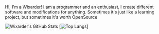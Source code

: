 Hi, I'm a Wixarder! I am a programmer and an enthusiast, I create different software and modifications for anything. Sometimes it's just like a learning project, but sometimes it's worth OpenSource

![Wixarder's GitHub Stats](https://github-readme-stats.vercel.app/api?username=Wixarder&show_icons=true&theme=radical)
[![Top Langs](https://github-readme-stats.vercel.app/api/top-langs/?username=Wixarder&hide_progress=true)]
